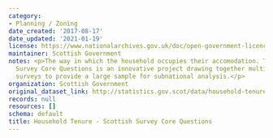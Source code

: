 ```yaml
---
category:
- Planning / Zoning
date_created: '2017-08-17'
date_updated: '2021-01-19'
license: https://www.nationalarchives.gov.uk/doc/open-government-licence/version/3/
maintainer: Scottish Government
notes: <p>The way in which the household occupies their accomodation. The Scottish
  Survey Core Questions is an innovative project drawing together multiple household
  surveys to provide a large sample for subnational analysis.</p>
organization: Scottish Government
original_dataset_link: http://statistics.gov.scot/data/household-tenure-sscq
records: null
resources: []
schema: default
title: Household Tenure - Scottish Survey Core Questions
---
```


